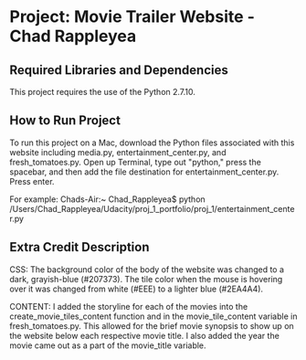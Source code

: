 Project: Movie Trailer Website  - Chad Rappleyea
================================

Required Libraries and Dependencies
-----------------------------------
This project requires the use of the Python 2.7.10.


How to Run Project
------------------
To run this project on a Mac, download the Python files associated with this website including media.py, entertainment_center.py, and fresh_tomatoes.py. Open up Terminal, type out "python," press the spacebar, and then add the file destination for entertainment_center.py. Press enter. 

For example:
Chads-Air:~ Chad_Rappleyea$ python /Users/Chad_Rappleyea/Udacity/proj_1_portfolio/proj_1/entertainment_center.py

Extra Credit Description
------------------------
CSS:
The background color of the body of the website was changed to a dark, grayish-blue (#207373). The tile color when the mouse is hovering over it was changed from white (#EEE) to a lighter blue (#2EA4A4).

CONTENT:
I added the storyline for each of the movies into the create_movie_tiles_content function and in the movie_tile_content variable in fresh_tomatoes.py. This allowed for the brief movie synopsis to show up on the website below each respective movie title. I also added the year the movie came out as a part of the movie_title variable.

